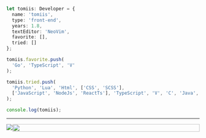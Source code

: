 ```ts
let tomiis: Developer = {
  name: 'tomiis',
  type: 'front-end',
  years: 1.8,
  textEditor: 'NeoVim',
  favorite: [],
  tried: []
};

tomiis.favorite.push(
  'Go', 'TypeScript', 'V'
);

tomiis.tried.push(
  'Python', 'Lua', 'Html', ['CSS', 'SCSS'], 
  ['JavaScript', 'NodeJs', 'ReactTs'], 'TypeScript', 'V', 'C', 'Java', 'Batch'
);

console.log(tomiis);
```
*****

<div style="display: flex; justify-content: space-around; position: relative">

<img src="https://github-readme-streak-stats.herokuapp.com?user=tomiis4&theme=radical&hide_border=true&date_format=M%20j%5B%2C%20Y%5D">
<img style="height: 100%" src="https://github-readme-stats.vercel.app/api/top-langs/?username=tomiis4&layout=compact&count_private=true&show_icons=true&theme=radical">
  
</div>
